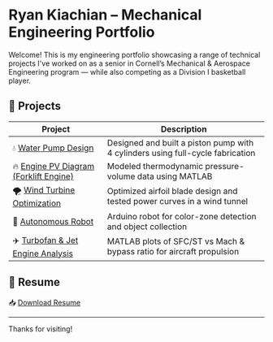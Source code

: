# Ryan Kiachian – Mechanical Engineering Portfolio

Welcome! This is my engineering portfolio showcasing a range of technical projects I've worked on as a senior in Cornell’s Mechanical & Aerospace Engineering program — while also competing as a Division I basketball player.

## 📁 Projects

| Project                              | Description                                                                 |
|--------------------------------------|-----------------------------------------------------------------------------|
| 💧 [Water Pump Design](./Projects/Waterpump)                 | Designed and built a piston pump with 4 cylinders using full-cycle fabrication |
| 🔥 [Engine PV Diagram (Forklift Engine)](./Projects/ForkliftEngineP_V)       | Modeled thermodynamic pressure-volume data using MATLAB                    |
| 🌪 [Wind Turbine Optimization](./Projects/AirfoilDesign)     | Optimized airfoil blade design and tested power curves in a wind tunnel     |
| 🤖 [Autonomous Robot](./Projects/AutonomousRobot)            | Arduino robot for color-zone detection and object collection               |
| ✈️ [Turbofan & Jet Engine Analysis](./Projects/AnalysisTurboFan)            | MATLAB plots of SFC/ST vs Mach & bypass ratio for aircraft propulsion     |

## 📄 Resume

📥 [Download Resume](./public/Resume.pdf)

---

Thanks for visiting!
